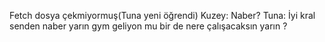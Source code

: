 Fetch dosya çekmiyormuş(Tuna yeni öğrendi)
Kuzey: Naber?
Tuna: İyi kral senden naber yarın gym geliyon mu bir de nere çalışacaksın yarın ?
